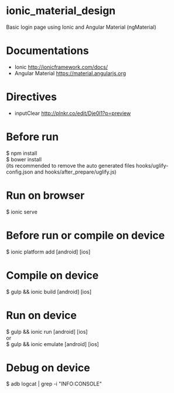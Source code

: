 # ionic_material_design
Basic login page using Ionic and Angular Material (ngMaterial)

# Documentations
 - Ionic http://ionicframework.com/docs/
 - Angular Material https://material.angularjs.org

# Directives
 - inputClear http://plnkr.co/edit/Dje0l1?p=preview

# Before run
 $ npm install<br>
 $ bower install<br>
 (its recommended to remove the auto generated files hooks/uglify-config.json and hooks/after_prepare/uglify.js)
 
# Run on browser
 $ ionic serve

# Before run or compile on device
 $ ionic platform add [android] [ios]<br>

# Compile on device
 $ gulp && ionic build [android] [ios]
 
# Run on device
 $ gulp && ionic run [android] [ios]<br>
  or<br>
 $ gulp && ionic emulate [android] [ios]
 
# Debug on device
 $ adb logcat | grep -i "INFO:CONSOLE"